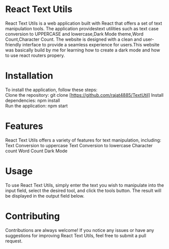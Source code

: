 # React Text Utils

React Text Utils is a web application built with React that offers a set of text manipulation tools. The application providestext utilities such as text case conversion to UPPERCASE and lowercase,Dark Mode theme,Word Count,Character Count. The website is designed with a clean and user-friendly interface to provide a seamless experience for users.This website was basically build by me for learning how to create a dark mode and how to use react routers propery.

# Installation

To install the application, follow these steps:  
Clone the repository: git clone [https://github.com/rajat4885/TextUtil]
Install dependencies: npm install  
Run the application: npm start

# Features

React Text Utils offers a variety of features for text manipulation, including:  
Text Conversion to uppercase
Text Conversion to lowercase
Character count
Word Count
Dark Mode

# Usage
To use React Text Utils, simply enter the text you wish to manipulate into the input field, select the desired tool, and click the tools button. The result will be displayed in the output field below.

# Contributing

Contributions are always welcome! If you notice any issues or have any suggestions for improving React Text Utils, feel free to submit a pull request.

